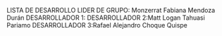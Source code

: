 LISTA DE DESARROLLO 
LIDER DE GRUPO: Monzerrat Fabiana Mendoza Durán
DESARROLLADOR 1: 
DESARROLLADOR 2:Matt Logan Tahuasi Pariamo
DESARROLLADOR 3:Rafael Alejandro Choque Quispe
